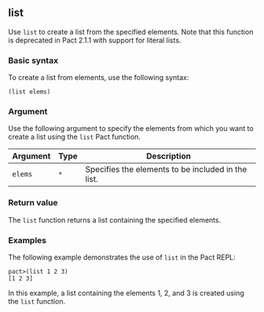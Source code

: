 ## list
Use `list` to create a list from the specified elements. Note that this function is deprecated in Pact 2.1.1 with support for literal lists.

### Basic syntax

To create a list from elements, use the following syntax:

`(list elems)`

### Argument

Use the following argument to specify the elements from which you want to create a list using the `list` Pact function.

| Argument | Type | Description |
| --- | --- | --- |
| `elems` | `*` | Specifies the elements to be included in the list. |

### Return value

The `list` function returns a list containing the specified elements.

### Examples

The following example demonstrates the use of `list` in the Pact REPL:

```pact
pact>(list 1 2 3)
[1 2 3]
```

In this example, a list containing the elements 1, 2, and 3 is created using the `list` function.
